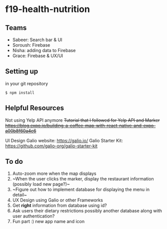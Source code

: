 # f19-health-nutrition

## Teams
- Sabeer: Search bar & UI
- Soroush: Firebase
- Nisha: adding data to Firebase
- Grace: Firebase & UX/UI

## Setting up
in your git repository

```
$ npm install
```

## Helpful Resources
Not using Yelp API anymore
~~Tutorial that I followed for Yelp API and Marker
https://blog.expo.io/building-a-coffee-map-with-react-native-and-expo-a00b8f60a4c6~~

UI Design
Galio website: https://galio.io/
Galio Starter Kit: https://github.com/galio-org/galio-starter-kit

## To do
1. Auto-zoom more when the map displays
2. ~When the user clicks the marker, display the restaurant information (possibly load new page?)~
3. ~Figure out how to implement database for displaying the menu in detail~
4. UX Design using Galio or other Frameworks
5. Get **right** information from database using id?
6. Ask users their dietary restrictions possibly another database along with user authentication?
7. Fun part :) new app name and icon
